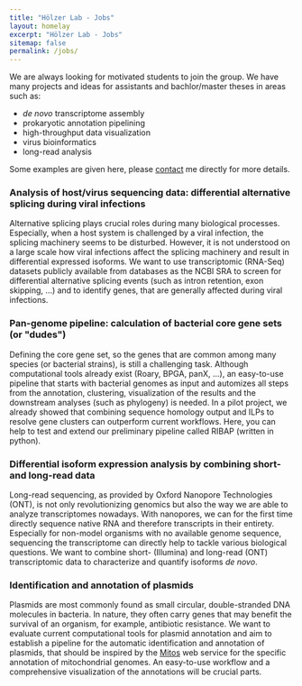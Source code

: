 ```yaml
---
title: "Hölzer Lab - Jobs"
layout: homelay
excerpt: "Hölzer Lab - Jobs"
sitemap: false
permalink: /jobs/
---
```


We are always looking for motivated students to join the group. We have many projects and ideas for assistants and bachlor/master theses in areas such as:

- *de novo* transcriptome assembly
- prokaryotic annotation pipelining
- high-throughput data visualization
- virus bioinformatics  
- long-read analysis

Some examples are given here, please [contact](/team) me directly for more details.

### Analysis of host/virus sequencing data: differential alternative splicing during viral infections
Alternative splicing plays crucial roles during many biological processes.
Especially, when a host system is challenged by a viral infection, the splicing
machinery seems to be disturbed. However, it is not understood on a large scale
how viral infections affect the splicing machinery and result in differential
expressed isoforms. We want to use transcriptomic (RNA-Seq) datasets publicly
available from databases as the NCBI SRA to screen for differential alternative
splicing events (such as intron retention, exon skipping, ...) and to identify
genes, that are generally affected during viral infections.

### Pan-genome pipeline: calculation of bacterial core gene sets (or "dudes")
Defining the core gene set, so the genes that are common among many species (or
bacterial strains), is still a challenging task. Although computational tools
already exist (Roary, BPGA, panX, ...), an easy-to-use pipeline that starts with
bacterial genomes as input and automizes all steps from the annotation,
clustering, visualization of the results and the downstream analyses (such as
phylogeny) is needed. In a pilot project, we already showed that combining
sequence homology output and ILPs to resolve gene clusters can outperform
current workflows. Here, you can help to test and extend our preliminary
pipeline called RIBAP (written in python).

### Differential isoform expression analysis by combining short- and long-read data 
Long-read sequencing, as provided by Oxford Nanopore Technologies (ONT), is not
only revolutionizing genomics but also the way we are able to analyze
transcriptomes nowadays. With nanopores, we can for the first time directly
sequence native RNA and therefore transcripts in their entirety. Especially for
non-model organisms with no available genome sequence, sequencing the
transcriptome can directly help to tackle various biological questions. We want
to combine short- (Illumina) and long-read (ONT) transcriptomic data to
characterize and quantify isoforms _de novo_.

### Identification and annotation of plasmids 
Plasmids are most commonly found as small circular, double-stranded DNA
molecules in bacteria. In nature, they often carry genes that may benefit the
survival of an organism, for example, antibiotic resistance. We want to evaluate
current computational tools for plasmid annotation and aim to establish a
pipeline for the automatic identification and annotation of plasmids, that
should be inspired by the [Mitos](http://mitos2.bioinf.uni-leipzig.de) web
service for the specific annotation of mitochondrial genomes. An easy-to-use
workflow and a comprehensive visualization of the annotations will be crucial
parts.

